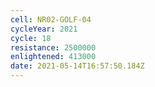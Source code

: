 ```yaml
---
cell: NR02-GOLF-04
cycleYear: 2021
cycle: 18
resistance: 2500000
enlightened: 413000
date: 2021-05-14T16:57:50.184Z
---
```


